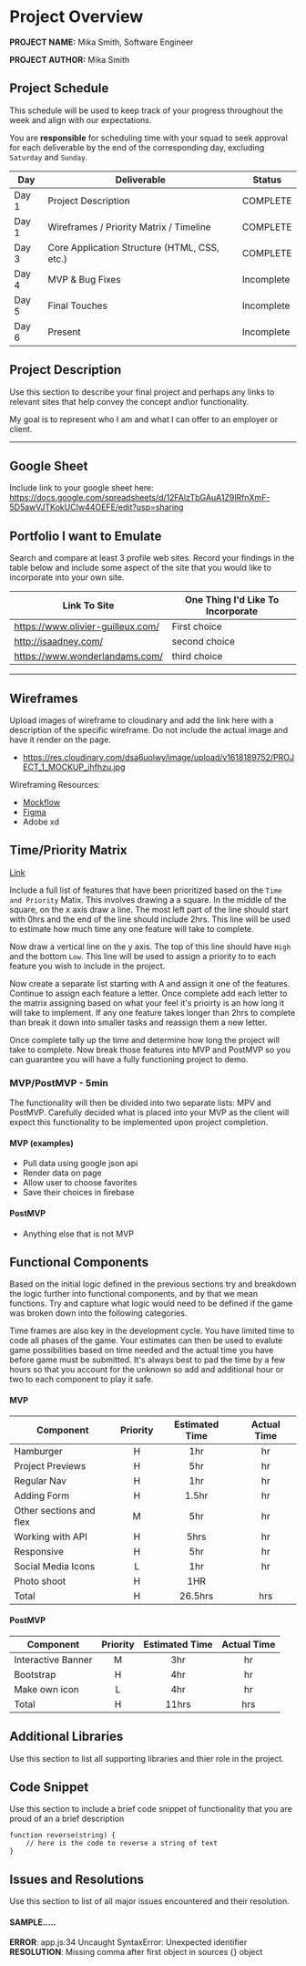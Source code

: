 # Project Overview

**PROJECT NAME:** Mika Smith, Software Engineer

**PROJECT AUTHOR:** Mika Smith

## Project Schedule

This schedule will be used to keep track of your progress throughout the week and align with our expectations.  

You are **responsible** for scheduling time with your squad to seek approval for each deliverable by the end of the corresponding day, excluding `Saturday` and `Sunday`.

|  Day | Deliverable | Status
|---|---| ---|
|Day 1| Project Description | COMPLETE
|Day 1| Wireframes / Priority Matrix / Timeline | COMPLETE
|Day 3| Core Application Structure (HTML, CSS, etc.) | COMPLETE
|Day 4| MVP & Bug Fixes | Incomplete
|Day 5| Final Touches | Incomplete
|Day 6| Present | Incomplete


## Project Description

Use this section to describe your final project and perhaps any links to relevant sites that help convey the concept and\or functionality.

My goal is to represent who I am and what I can offer to an employer or client.

---------------------------------------------------------------------


## Google Sheet

Include link to your google sheet here: https://docs.google.com/spreadsheets/d/12FAlzTbGAuA1Z9lRfnXmF-5D5awVJTKokUCIw44OEFE/edit?usp=sharing

## Portfolio I want to Emulate

Search and compare at least 3 profile web sites.  Record your findings in the table below and include some aspect of the site that you would like to incorporate into your own site.

Link To Site  | One Thing I'd Like To Incorporate | 
| ------------- | ------------- |
| https://www.olivier-guilleux.com/  | First choice
| http://isaadney.com/ | second choice 
|https://www.wonderlandams.com/ | third choice

---

## Wireframes

Upload images of wireframe to cloudinary and add the link here with a description of the specific wireframe. Do not include the actual image and have it render on the page.  

- https://res.cloudinary.com/dsa6uolwy/image/upload/v1618189752/PROJECT_1_MOCKUP_ihfhzu.jpg

Wireframing Resources:

- [Mockflow](https://mockflow.com/app/#Wireframe)
- [Figma](https://www.figma.com/)
- Adobe xd


## Time/Priority Matrix 

[Link](https://res.cloudinary.com/jkeohan/image/upload/a_270/v1591621734/project1_matrix_ocy5gc_h1kg0m.jpg)

Include a full list of features that have been prioritized based on the `Time and Priority` Matix.  This involves drawing a a square.  In the middle of the square, on the x axis draw a line.  The most left part of the line should start with 0hrs and the end of the line should include 2hrs.  This line will be used to estimate how much time any one feature will take to complete. 

Now draw a vertical line on the y axis.  The top of this line should have `High` and the bottom `Low`.  This line will be used to assign a priority to to each feature you wish to include in the project.  

Now create a separate list starting with A and assign it one of the features.  Continue to assign each feature a letter.  Once complete add each letter to the matrix assigning based on what your feel it's prioirty is an how long it will take to implement. If any one feature takes longer than 2hrs to complete than break it down into smaller tasks and reassign them a new letter. 

Once complete tally up the time and determine how long the project will take to complete. Now break those features into MVP and PostMVP so you can guarantee you will have a fully functioning project to demo. 

### MVP/PostMVP - 5min

The functionality will then be divided into two separate lists: MPV and PostMVP.  Carefully decided what is placed into your MVP as the client will expect this functionality to be implemented upon project completion.  

#### MVP (examples)

- Pull data using google json api
- Render data on page 
- Allow user to choose favorites 
- Save their choices in firebase

#### PostMVP 

- Anything else that is not MVP

## Functional Components

Based on the initial logic defined in the previous sections try and breakdown the logic further into functional components, and by that we mean functions.  Try and capture what logic would need to be defined if the game was broken down into the following categories.

Time frames are also key in the development cycle.  You have limited time to code all phases of the game.  Your estimates can then be used to evalute game possibilities based on time needed and the actual time you have before game must be submitted. It's always best to pad the time by a few hours so that you account for the unknown so add and additional hour or two to each component to play it safe.

#### MVP
| Component | Priority | Estimated Time | Actual Time |
| --- | :---: |  :---: | :---: | 
| Hamburger | H | 1hr | hr |
| Project Previews | H | 5hr | hr |
| Regular Nav | H | 1hr | hr |  
| Adding Form | H | 1.5hr|  hr | 
| Other sections and flex| M | 5hr | hr|
| Working with API | H | 5hrs|  hr | 
| Responsive | H | 5hr | hr | hr |
| Social Media Icons | L | 1hr |  hr |
| Photo shoot | H | 1HR 
| Total | H | 26.5hrs| hrs |

#### PostMVP
| Component | Priority | Estimated Time | Actual Time |
| --- | :---: |  :---: | :---: | 
| Interactive Banner | M | 3hr | hr |
| Bootstrap | H | 4hr | hr |
| Make own icon | L | 4hr | hr |
| Total | H | 11hrs| hrs |

## Additional Libraries
 Use this section to list all supporting libraries and thier role in the project. 

## Code Snippet

Use this section to include a brief code snippet of functionality that you are proud of an a brief description  

```
function reverse(string) {
	// here is the code to reverse a string of text
}
```

## Issues and Resolutions
 Use this section to list of all major issues encountered and their resolution.

#### SAMPLE.....
**ERROR**: app.js:34 Uncaught SyntaxError: Unexpected identifier                                
**RESOLUTION**: Missing comma after first object in sources {} object
